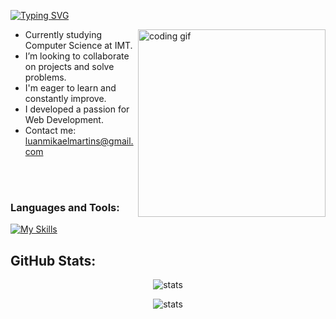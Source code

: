[![Typing SVG](https://readme-typing-svg.demolab.com?weight=500&size=30&letterSpacing=5px&duration=1000&pause=1000&color=E66CDA&center=true&vCenter=true&width=600&height=60&lines=Luan+Mikael+Martins+Santos;Computer+Science+Student)](https://git.io/typing-svg)

<img align="right" src="https://media.tenor.com/YZPnGuPeZv8AAAAd/coding.gif" width=300px alt="coding gif">

- Currently studying Computer Science at IMT.
- I’m looking to collaborate on projects and solve problems.
- I'm eager to learn and constantly improve.
- I developed a passion for Web Development.
- Contact me: luanmikaelmartins@gmail.com
  
<br/><br/>

<h3 align="left">Languages and Tools:</h3>

[![My Skills](https://skillicons.dev/icons?i=html,css,javascript,git,mongodb,react,python,dart,nodejs,mysql,vscode&theme=dark)](https://skillicons.dev)

## GitHub Stats:
<p align="center"> <img src="https://github-readme-stats.vercel.app/api/top-langs/?username=lu44n&theme=omni&hide_border=false&include_all_commits=false&count_private=true&layout=compact" alt="stats"/> </p>
<p align="center"> <img src="https://github-readme-streak-stats.herokuapp.com/?user=lu44n&theme=omni&hide_border=false" alt="stats"/> </p>
